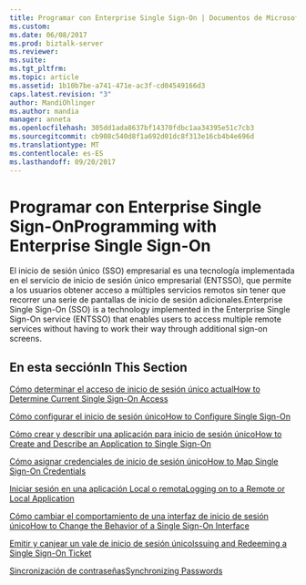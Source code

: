 ```yaml
---
title: Programar con Enterprise Single Sign-On | Documentos de Microsoft
ms.custom: 
ms.date: 06/08/2017
ms.prod: biztalk-server
ms.reviewer: 
ms.suite: 
ms.tgt_pltfrm: 
ms.topic: article
ms.assetid: 1b10b7be-a741-471e-ac3f-cd04549166d3
caps.latest.revision: "3"
author: MandiOhlinger
ms.author: mandia
manager: anneta
ms.openlocfilehash: 305dd1ada8637bf14370fdbc1aa34395e51c7cb3
ms.sourcegitcommit: cb908c540d8f1a692d01dc8f313e16cb4b4e696d
ms.translationtype: MT
ms.contentlocale: es-ES
ms.lasthandoff: 09/20/2017
---
```

# <a name="programming-with-enterprise-single-sign-on"></a><span data-ttu-id="0bc5b-102">Programar con Enterprise Single Sign-On</span><span class="sxs-lookup"><span data-stu-id="0bc5b-102">Programming with Enterprise Single Sign-On</span></span>
<span data-ttu-id="0bc5b-103">El inicio de sesión único (SSO) empresarial es una tecnología implementada en el servicio de inicio de sesión único empresarial (ENTSSO), que permite a los usuarios obtener acceso a múltiples servicios remotos sin tener que recorrer una serie de pantallas de inicio de sesión adicionales.</span><span class="sxs-lookup"><span data-stu-id="0bc5b-103">Enterprise Single Sign-On (SSO) is a technology implemented in the Enterprise Single Sign-On service (ENTSSO) that enables users to access multiple remote services without having to work their way through additional sign-on screens.</span></span>  
  
## <a name="in-this-section"></a><span data-ttu-id="0bc5b-104">En esta sección</span><span class="sxs-lookup"><span data-stu-id="0bc5b-104">In This Section</span></span>  
 [<span data-ttu-id="0bc5b-105">Cómo determinar el acceso de inicio de sesión único actual</span><span class="sxs-lookup"><span data-stu-id="0bc5b-105">How to Determine Current Single Sign-On Access</span></span>](../core/how-to-determine-current-single-sign-on-access.md)  
  
 [<span data-ttu-id="0bc5b-106">Cómo configurar el inicio de sesión único</span><span class="sxs-lookup"><span data-stu-id="0bc5b-106">How to Configure Single Sign-On</span></span>](../core/how-to-configure-single-sign-on.md)  
  
 [<span data-ttu-id="0bc5b-107">Cómo crear y describir una aplicación para inicio de sesión único</span><span class="sxs-lookup"><span data-stu-id="0bc5b-107">How to Create and Describe an Application to Single Sign-On</span></span>](../core/how-to-create-and-describe-an-application-to-single-sign-on.md)  
  
 [<span data-ttu-id="0bc5b-108">Cómo asignar credenciales de inicio de sesión único</span><span class="sxs-lookup"><span data-stu-id="0bc5b-108">How to Map Single Sign-On Credentials</span></span>](../core/how-to-map-single-sign-on-credentials.md)  
  
 [<span data-ttu-id="0bc5b-109">Iniciar sesión en una aplicación Local o remota</span><span class="sxs-lookup"><span data-stu-id="0bc5b-109">Logging on to a Remote or Local Application</span></span>](../core/logging-on-to-a-remote-or-local-application.md)  
  
 [<span data-ttu-id="0bc5b-110">Cómo cambiar el comportamiento de una interfaz de inicio de sesión único</span><span class="sxs-lookup"><span data-stu-id="0bc5b-110">How to Change the Behavior of a Single Sign-On Interface</span></span>](../core/how-to-change-the-behavior-of-a-single-sign-on-interface.md)  
  
 [<span data-ttu-id="0bc5b-111">Emitir y canjear un vale de inicio de sesión único</span><span class="sxs-lookup"><span data-stu-id="0bc5b-111">Issuing and Redeeming a Single Sign-On Ticket</span></span>](../core/issuing-and-redeeming-a-single-sign-on-ticket.md)  
  
 [<span data-ttu-id="0bc5b-112">Sincronización de contraseñas</span><span class="sxs-lookup"><span data-stu-id="0bc5b-112">Synchronizing Passwords</span></span>](../core/synchronizing-passwords.md)